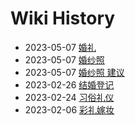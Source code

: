 # Wiki History

- 2023-05-07        [婚礼](/0008_婚礼)
- 2023-05-07        [婚纱照](/0006_婚纱照)
- 2023-05-07        [婚纱照 建议](/0007_婚纱照_建议)
- 2023-02-26        [结婚登记](/0005_结婚登记)
- 2023-02-24        [习俗礼仪](/0003_习俗礼仪)
- 2023-02-06        [彩礼嫁妆](/0004_彩礼嫁妆)
